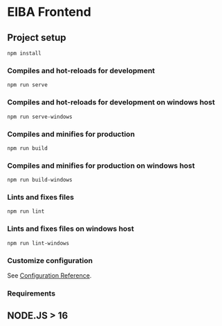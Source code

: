 # EIBA Frontend

## Project setup
```
npm install
```

### Compiles and hot-reloads for development
```
npm run serve
```

### Compiles and hot-reloads for development on windows host
```
npm run serve-windows
```

### Compiles and minifies for production
```
npm run build
```

### Compiles and minifies for production on windows host
```
npm run build-windows
```

### Lints and fixes files
```
npm run lint
```

### Lints and fixes files on windows host
```
npm run lint-windows
```

### Customize configuration
See [Configuration Reference](https://cli.vuejs.org/config/).


### Requirements
## NODE.JS > 16
